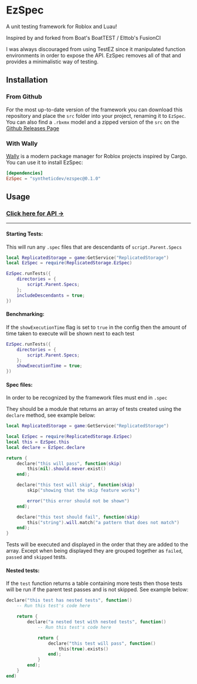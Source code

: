 # EzSpec
A unit testing framework for Roblox and Luau!

Inspired by and forked from Boat's BoatTEST / Elttob's FusionCI

I was always discouraged from using TestEZ since it manipulated function environments in order to expose the API. EzSpec removes all of that and provides a minimalistic way of testing.

## Installation
### From Github
For the most up-to-date version of the framework you can download this repository and place the `src` folder into your project, renaming it to `EzSpec`. You can also find a `.rbxmx` model and a zipped version of the `src` on the [Github Releases Page](https://github.com/Synthetic-Dev/EzSpec/releases)
### With Wally
[Wally](https://github.com/UpliftGames/wally) is a modern package manager for Roblox projects inspired by Cargo. You can use it to install EzSpec:
```toml
[dependencies]
EzSpec = "syntheticdev/ezspec@0.1.0"
```

## Usage

### [Click here for API →](API.md)

---

#### Starting Tests:
This will run any `.spec` files that are descendants of `script.Parent.Specs`

```lua
local ReplicatedStorage = game:GetService("ReplicatedStorage")
local EzSpec = require(ReplicatedStorage.EzSpec)

EzSpec.runTests({
	directories = {
		script.Parent.Specs;
	};
	includeDescendants = true;
})
```

#### Benchmarking:

If the `showExecutionTime` flag is set to `true` in the config then the amount of time taken to execute will be shown next to each test
```lua
EzSpec.runTests({
	directories = {
		script.Parent.Specs;
	};
	showExecutionTime = true;
})
```

#### Spec files:
In order to be recognized by the framework files must end in `.spec`

They should be a module that returns an array of tests created using the `declare` method, see example below:
```lua
local ReplicatedStorage = game:GetService("ReplicatedStorage")

local EzSpec = require(ReplicatedStorage.EzSpec)
local this = EzSpec.this
local declare = EzSpec.declare

return {
	declare("this will pass", function(skip)
		this(nil).should.never.exist()
	end);

	declare("this test will skip", function(skip)
		skip("showing that the skip feature works")

		error("this error should not be shown")
	end);

	declare("this test should fail", function(skip)
		this("string").will.match("a pattern that does not match")
	end);
}
```
Tests will be executed and displayed in the order that they are added to the array. Except when being displayed they are grouped together as `failed`, `passed` and `skipped` tests.

#### Nested tests:
If the `test` function returns a table containing more tests then those tests will be run if the parent test passes and is not skipped.
See example below:

```lua
declare("this test has nested tests", function()
	-- Run this test's code here

	return {
		declare("a nested test with nested tests", function()
			-- Run this test's code here

			return {
				declare("this test will pass", function()
					this(true).exists()
				end);
			}
		end);
	}
end)
```